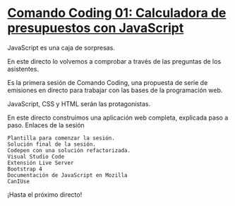 # [Comando Coding 01: Calculadora de presupuestos con JavaScript](https://premium.danielprimo.io/desafios/directos/comando-coding-01-calculadora-de-presupuestos-con-javascript)
JavaScript es una caja de sorpresas.

En este directo lo volvemos a comprobar a través de las preguntas de los asistentes.

Es la primera sesión de Comando Coding, una propuesta de serie de emisiones en directo para trabajar con las bases de la programación web.

JavaScript, CSS y HTML serán las protagonistas.

En este directo construimos una aplicación web completa, explicada paso a paso.
Enlaces de la sesión

    Plantilla para comenzar la sesión.
    Solución final de la sesión.
    Codepen con una solución refactorizada.
    Visual Studio Code
    Extensión Live Server
    Bootstrap 4
    Documentación de JavaScript en Mozilla
    CanIUse

¡Hasta el próximo directo!